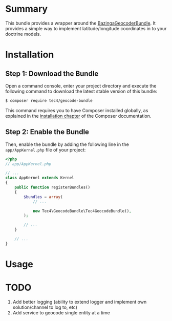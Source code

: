 Summary
=======
This bundle provides a wrapper around the 
[BazingaGeocoderBundle](https://github.com/geocoder-php/BazingaGeocoderBundle).
It provides a simple way to implement latitude/longitude coordinates in to your
doctrine models.

Installation
============

Step 1: Download the Bundle
---------------------------

Open a command console, enter your project directory and execute the
following command to download the latest stable version of this bundle:

```bash
$ composer require tec4/geocode-bundle
```

This command requires you to have Composer installed globally, as explained
in the [installation chapter](https://getcomposer.org/doc/00-intro.md)
of the Composer documentation.

Step 2: Enable the Bundle
-------------------------

Then, enable the bundle by adding the following line in the `app/AppKernel.php`
file of your project:

```php
<?php
// app/AppKernel.php

// ...
class AppKernel extends Kernel
{
    public function registerBundles()
    {
        $bundles = array(
            // ...

            new Tec4\GeocodeBundle\Tec4GeocodeBundle(),
        );

        // ...
    }

    // ...
}
```

Usage
=====

TODO
====
1. Add better logging (ability to extend logger and implement own solution/channel to log to, etc)
2. Add service to geocode single entity at a time
